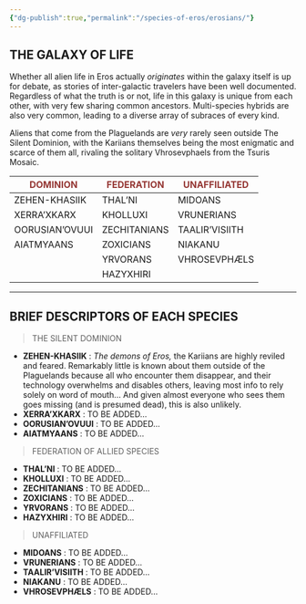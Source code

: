 ```yaml
---
{"dg-publish":true,"permalink":"/species-of-eros/erosians/"}
---
```



## THE GALAXY OF LIFE

Whether all alien life in Eros actually *originates* within the galaxy itself is up for debate, as stories of inter-galactic travelers have been well documented. Regardless of what the truth is or not, life in this galaxy is unique from each other, with very few sharing common ancestors. Multi-species hybrids are also very common, leading to a diverse array of subraces of every kind.

Aliens that come from the Plaguelands are *very* rarely seen outside The Silent Dominion, with the Kariians themselves being the most enigmatic and scarce of them all, rivaling the solitary Vhrosevphaels from the Tsuris Mosaic.

| <font color="#953734">DOMINION</font> | <font color="#953734">FEDERATION</font> | <font color="#953734">UNAFFILIATED</font> |
| ------------------------------------- | --------------------------------------- | ----------------------------------------- |
| ZEHEN-KHASIIK                         | THAL’NI                                 | MIDOANS                                   |
| XERRA’XKARX                           | KHOLLUXI                                | VRUNERIANS                                |
| OORUSIAN’OVUUI                        | ZECHITANIANS                            | TAALIR’VISIITH                            |
| AIATMYAANS                            | ZOXICIANS                               | NIAKANU                                   |
|                                       | YRVORANS                                | VHROSEVPHÆLS                              |
|                                       | HAZYXHIRI                               |                                           |

---

## BRIEF DESCRIPTORS OF EACH SPECIES

> THE SILENT DOMINION

- **ZEHEN-KHASIIK** : *The demons of Eros,* the Kariians are highly reviled and feared. Remarkably little is known about them outside of the Plaguelands because all who encounter them disappear, and their technology overwhelms and disables others, leaving most info to rely solely on word of mouth… And given almost everyone who sees them goes missing (and is presumed dead), this is also unlikely.
- **XERRA’XKARX** : TO BE ADDED…
- **OORUSIAN’OVUUI** : TO BE ADDED…
- **AIATMYAANS** : TO BE ADDED…

> FEDERATION OF ALLIED SPECIES

- **THAL’NI** : TO BE ADDED…
- **KHOLLUXI** : TO BE ADDED…
- **ZECHITANIANS** : TO BE ADDED…
- **ZOXICIANS** : TO BE ADDED…
- **YRVORANS** : TO BE ADDED…
- **HAZYXHIRI** : TO BE ADDED…

> UNAFFILIATED

- **MIDOANS** : TO BE ADDED…
- **VRUNERIANS** : TO BE ADDED…
- **TAALIR’VISIITH** : TO BE ADDED…
- **NIAKANU** : TO BE ADDED…
- **VHROSEVPHÆLS** : TO BE ADDED…